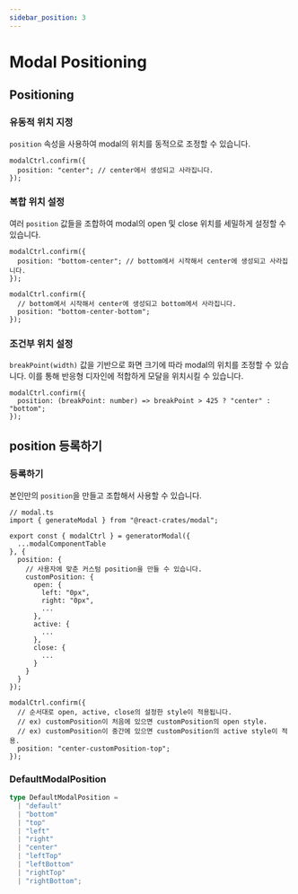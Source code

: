 ```yaml
---
sidebar_position: 3
---
```


# Modal Positioning

## Positioning

### 유동적 위치 지정

`position` 속성을 사용하여 modal의 위치를 동적으로 조정할 수 있습니다.

```tsx
modalCtrl.confirm({
  position: "center"; // center에서 생성되고 사라집니다.
});
```

### 복합 위치 설정

여러 `position` 값들을 조합하여 modal의 open 및 close 위치를 세밀하게 설정할 수 있습니다.

```tsx
modalCtrl.confirm({
  position: "bottom-center"; // bottom에서 시작해서 center에 생성되고 사라집니다.
});

modalCtrl.confirm({
  // bottom에서 시작해서 center에 생성되고 bottom에서 사라집니다.
  position: "bottom-center-bottom";
});
```

### 조건부 위치 설정

`breakPoint(width)` 값을 기반으로 화면 크기에 따라 modal의 위치를 조정할 수 있습니다. 이를 통해 반응형 디자인에 적합하게 모달을 위치시킬 수 있습니다.

```tsx
modalCtrl.confirm({
  position: (breakPoint: number) => breakPoint > 425 ? "center" : "bottom";
});
```

## position 등록하기

### 등록하기

본인만의 `position`을 만들고 조합해서 사용할 수 있습니다.

```tsx
// modal.ts
import { generateModal } from "@react-crates/modal";

export const { modalCtrl } = generatorModal({
  ...modalComponentTable
}, {
  position: {
    // 사용자에 맞춘 커스텀 position을 만들 수 있습니다.
    customPosition: {
      open: {
        left: "0px",
        right: "0px",
        ...
      },
      active: {
        ...
      },
      close: {
        ...
      }
    }
  }
});

modalCtrl.confirm({
  // 순서대로 open, active, close의 설정한 style이 적용됩니다.
  // ex) customPosition이 처음에 있으면 customPosition의 open style.
  // ex) customPosition이 중간에 있으면 customPosition의 active style이 적용.
  position: "center-customPosition-top";
});
```

### DefaultModalPosition

```ts
type DefaultModalPosition =
  | "default"
  | "bottom"
  | "top"
  | "left"
  | "right"
  | "center"
  | "leftTop"
  | "leftBottom"
  | "rightTop"
  | "rightBottom";
```
